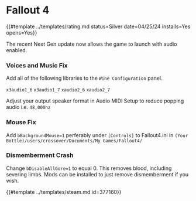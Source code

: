 # Fallout 4

{{#template ../templates/rating.md status=Silver date=04/25/24 installs=Yes opens=Yes}}

The recent Next Gen update now allows the game to launch with audio enabled.

### Voices and Music Fix

Add all of the following libraries to the `Wine Configuration` panel.

`x3audio1_6`
`x3audio1_7`
`xaudio2_6`
`xaudio2_7`

Adjust your output speaker format in Audio MIDI Setup to reduce popping audio i.e. `48,000hz`

### Mouse Fix

Add `bBackgroundMouse=1` perferably under `[Controls]` to Fallout4.ini in `(Your Bottle)/users/crossover/Documents/My Games/Fallout4/`

### Dismemberment Crash
Change `bDisableAllGore=1` to equal 0. This removes blood, including severing limbs. Mods can be installed to just remove dismemberment if you wish.



{{#template ../templates/steam.md id=377160}}
